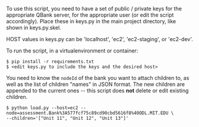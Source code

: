To use this script, you need to have a set of
public / private keys for the appropriate QBank server,
for the appropriate user (or edit the script accordingly).
Place these in keys.py in the main project directory, like shown
in keys.py.skel.

HOST values in keys.py can be 'localhost', 'ec2', 'ec2-staging', or 'ec2-dev'.

To run the script, in a virtualenvironment or container:

```
$ pip install -r requirements.txt
$ <edit keys.py to include the keys and the desired host>
```

You need to know the `nodeId` of the bank you want to attach
children to, as well as the list of children "names" in JSON format. The new
children are appended to the current ones -- this script
does **not** delete or edit existing children.

```
$ python load.py --host=ec2 --node=assessment.Bank%3A577fcf75c89cd90cbd5616f8%40ODL.MIT.EDU \
--children='["Unit 11", "Unit 12", "Unit 13"]'
```
